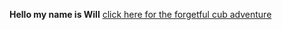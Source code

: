 **Hello my name is Will**
<a href="the forgetful cub.html">click here for the forgetful cub adventure<a/>
